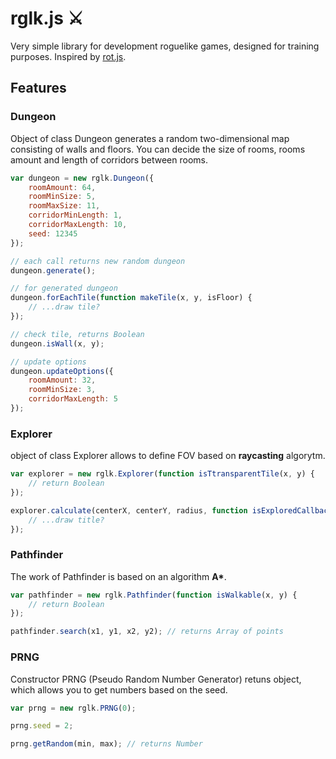 # rglk.js ⚔️
Very simple library for development roguelike games, designed for training purposes. Inspired by [rot.js](http://ondras.github.io/rot.js/hp/).

## Features
### Dungeon
Object of class Dungeon generates a random two-dimensional map consisting of walls and floors. You can decide the size of rooms, rooms amount and length of corridors between rooms.
```javascript
var dungeon = new rglk.Dungeon({
	roomAmount: 64, 
	roomMinSize: 5, 
	roomMaxSize: 11, 
	corridorMinLength: 1,
	corridorMaxLength: 10,
	seed: 12345
});

// each call returns new random dungeon
dungeon.generate();

// for generated dungeon
dungeon.forEachTile(function makeTile(x, y, isFloor) {
	// ...draw tile?
});

// check tile, returns Boolean
dungeon.isWall(x, y);

// update options
dungeon.updateOptions({
	roomAmount: 32,
	roomMinSize: 3,
	corridorMaxLength: 5
});
```

### Explorer
object of class Explorer allows to define FOV based on **raycasting** algorytm.
```javascript
var explorer = new rglk.Explorer(function isTtransparentTile(x, y) {
	// return Boolean
});

explorer.calculate(centerX, centerY, radius, function isExploredCallback(x, y) {
	// ...draw title?
});
```

### Pathfinder
The work of Pathfinder is based on an algorithm __A*__.
```javascript
var pathfinder = new rglk.Pathfinder(function isWalkable(x, y) {
	// return Boolean
});

pathfinder.search(x1, y1, x2, y2); // returns Array of points
```

### PRNG
Constructor PRNG (Pseudo Random Number Generator) retuns object, which allows you to get numbers based on the seed.
```javascript
var prng = new rglk.PRNG(0);

prng.seed = 2;

prng.getRandom(min, max); // returns Number
```